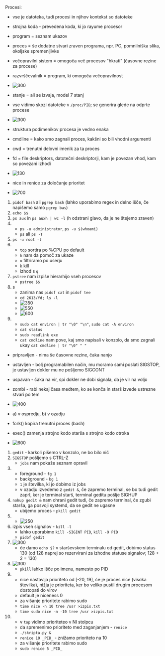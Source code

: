 Procesi:
- vse je datoteka, tudi procesi in njihov kontekst so datoteke
- strojna koda - prevedena koda, ki jo rayume procesor
- program = seznam ukazov
- proces = še dodatne stvari zraven programa, npr. PC, pomnilniška slika, okoljske spremenljivke
- večopravilni sistem = omogoča več procesov "hkrati" (časovne rezine za procese)
- razvrščevalnik = program, ki omogoča večopravilnost

- ![300](../../Images/Pasted%20image%2020240425092047.png)
- stanje = ali se izvaja, model 7 stanj

- vse vidimo skozi datoteke v `/proc/PID`; se generira glede na odprte procese
- ![300](../../Images/Pasted%20image%2020240425092201.png)
- struktura podimenikov procesa je vedno enaka
- cmdline = kako smo zagnali proces, kakšni so bili vhodni argumenti
- cwd = trenutni delovni imenik za ta proces
- fd = file deskriptors, datotečni deskriptorji, kam je povezan vhod, kam so povezani izhodi

- ![130](../../Images/Pasted%20image%2020240425092558.png)
- nice in renice za določanje prioritet

- ![700](../../Images/Pasted%20image%2020240425092739.png)
1. `pidof bash` ali `pgrep bash` (lahko uporabimo regex in delno išče, če napišemo samo `pgrep bas`)
2. `echo $$`
3. `ps aux` in `ps auxh | wc -l` (h odstrani glavo, da je ne štejemo zraven)
4. 
	- `ps -u administrator`, `ps -u $(whoami)`
	- `ps` ali `ps -T`
5. `ps -u root -l`
6. 
	- `top` sortira po %CPU po default
	- `h` nam da pomoč za ukaze
	- `u` filtriramo po userju
	- `k` kill
	- izhod s `q`
7. `pstree` nam izpiše hierarhijo vseh procesov
	- `pstree $$`
8. s
	- zanima nas `pidof cat` in `pidof tee`
	- `cd 2613/fd; ls -l`
	- ![350](../../Images/Pasted%20image%2020240425094736.png)
	- ![550](../../Images/Pasted%20image%2020240425094632.png)
	- ![600](../../Images/Pasted%20image%2020240425094812.png)
9. 
	- `sudo cat environ | tr "\0" "\n"`, `sudo cat -A environ`
	- `cat status`
	- `sudo readlink exe`
	- `cat cmdline` nam pove, kaj smo napisali v konzolo, da smo zagnali ukay `cat cmdline | tr "\0" " "`

- pripravljen - nima še časovne rezine, čaka nanjo
- ustavljen - bolj programabilen način, mu moramo sami poslati SIGSTOP, je ustavljen dokler mu ne pošljemo SIGCONT
- uspavan - čaka na vir, spi dokler ne dobi signala, da je vir na voljo
- zombi - rabi nekaj časa medtem, ko se konča in starš izvede ustrezne stvari po tem

- ![400](../../Images/Pasted%20image%2020240425101527.png)
- a) v ospredju, b) v ozadju
- fork() kopira trenutni proces (bash)
- exec() zamenja strojno kodo starša s strojno kodo otroka

- ![600](../../Images/Pasted%20image%2020240425101814.png)
1. `gedit` - karkoli pišemo v konzolo, ne bo bilo nič
2. `SIGSTOP` pošljemo s CTRL-Z
	- `jobs` nam pokaže seznam opravil
3. 
	- foreground - `fg 1`
	- background - `bg 1`
	- `1` je številka, ki jo dobimo iz jobs
	- v ozadju izvedemo z `gedit &`, če zapremo terminal, se bo tudi gedit zaprl, ker je terminal starš, terminal geditu pošlje SIGHUP
5. `nohup gedit &` nam ohrani gedit tudi, če zapremo terminal, če zgubi starša, ga posvoji systemd, da se gedit ne ugasne
	- ubijemo proces - `pkill gedit`
6. 
	- ![250](../../Images/Pasted%20image%2020240425103333.png)
7. izpis vseh signalov - `kill -l`
	- lahko uporabimo `kill -SIGINT PID`, `kill -9 PID`
	- `pidof gedit`
8. ![300](../../Images/Pasted%20image%2020240425103611.png)
	- če damo `echo $?` v starševskem terminalu od gedit, dobimo status 130 (od 128 naprej so rezervirani za izhodne statuse signalov; 128 + 2 = 130)
9. ![300](../../Images/Pasted%20image%2020240425103919.png)
	- `pkill` lahko išče po imenu, namesto po PID
10. 
	- nice nastavlja prioriteto od \[-20, 19\], če je proces nice (visoka številka), nižja je prioriteta, ker bo veliko pustil drugim procesom dostopati do virov
	- default je niceness 0
	- za višanje prioritete rabimo sudo
	- `time nice -n 10 tree /usr >izpis.txt`
	- `time sudo nice -n -10 tree /usr >izpis.txt`
11. 
	- v `top` vidimo prioriteteo v NI stolpcu
	- da spremenimo prioriteto med zaganjanjem - `renice`
	- `./skripta.py &`
	- `renice 10 _PID_` - znižamo prioriteto na 10
	- za višanje prioritete rabimo sudo
	- `sudo renice 5 _PID_`